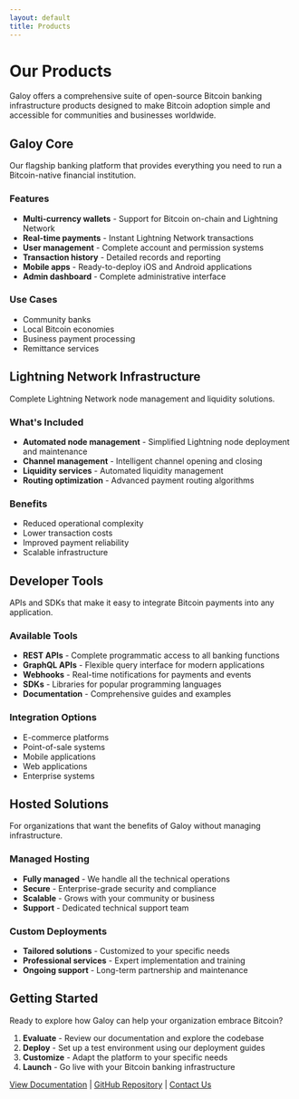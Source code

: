 ```yaml
---
layout: default
title: Products
---
```


# Our Products

Galoy offers a comprehensive suite of open-source Bitcoin banking infrastructure products designed to make Bitcoin adoption simple and accessible for communities and businesses worldwide.

## Galoy Core

Our flagship banking platform that provides everything you need to run a Bitcoin-native financial institution.

### Features
- **Multi-currency wallets** - Support for Bitcoin on-chain and Lightning Network
- **Real-time payments** - Instant Lightning Network transactions
- **User management** - Complete account and permission systems
- **Transaction history** - Detailed records and reporting
- **Mobile apps** - Ready-to-deploy iOS and Android applications
- **Admin dashboard** - Complete administrative interface

### Use Cases
- Community banks
- Local Bitcoin economies
- Business payment processing
- Remittance services

## Lightning Network Infrastructure

Complete Lightning Network node management and liquidity solutions.

### What's Included
- **Automated node management** - Simplified Lightning node deployment and maintenance
- **Channel management** - Intelligent channel opening and closing
- **Liquidity services** - Automated liquidity management
- **Routing optimization** - Advanced payment routing algorithms

### Benefits
- Reduced operational complexity
- Lower transaction costs
- Improved payment reliability
- Scalable infrastructure

## Developer Tools

APIs and SDKs that make it easy to integrate Bitcoin payments into any application.

### Available Tools
- **REST APIs** - Complete programmatic access to all banking functions
- **GraphQL APIs** - Flexible query interface for modern applications
- **Webhooks** - Real-time notifications for payments and events
- **SDKs** - Libraries for popular programming languages
- **Documentation** - Comprehensive guides and examples

### Integration Options
- E-commerce platforms
- Point-of-sale systems
- Mobile applications
- Web applications
- Enterprise systems

## Hosted Solutions

For organizations that want the benefits of Galoy without managing infrastructure.

### Managed Hosting
- **Fully managed** - We handle all the technical operations
- **Secure** - Enterprise-grade security and compliance
- **Scalable** - Grows with your community or business
- **Support** - Dedicated technical support team

### Custom Deployments
- **Tailored solutions** - Customized to your specific needs
- **Professional services** - Expert implementation and training
- **Ongoing support** - Long-term partnership and maintenance

## Getting Started

Ready to explore how Galoy can help your organization embrace Bitcoin?

1. **Evaluate** - Review our documentation and explore the codebase
2. **Deploy** - Set up a test environment using our deployment guides
3. **Customize** - Adapt the platform to your specific needs
4. **Launch** - Go live with your Bitcoin banking infrastructure

[View Documentation](https://docs.galoy.io) | [GitHub Repository](https://github.com/GaloyMoney) | [Contact Us](mailto:hello@galoy.io)